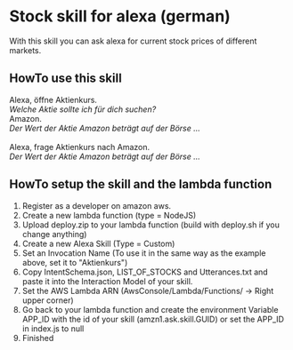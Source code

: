# Stock skill for alexa (german)
With this skill you can ask alexa for current stock prices of different markets.

## HowTo use this skill
Alexa, öffne Aktienkurs.<br />
<i>Welche Aktie sollte ich für dich suchen?</i><br />
Amazon.<br />
<i>Der Wert der Aktie Amazon beträgt auf der Börse ...</i><br />
<br />
Alexa, frage Aktienkurs nach Amazon.<br />
<i>Der Wert der Aktie Amazon beträgt auf der Börse ...</i><br />

## HowTo setup the skill and the lambda function
1. Register as a developer on amazon aws.
2. Create a new lambda function (type = NodeJS)
3. Upload deploy.zip to your lambda function (build with deploy.sh if you change anything)
4. Create a new Alexa Skill (Type = Custom)
5. Set an Invocation Name (To use it in the same way as the example above, set it to "Aktienkurs")
6. Copy IntentSchema.json, LIST_OF_STOCKS and Utterances.txt and paste it into the Interaction Model of your skill.
7. Set the AWS Lambda ARN (AwsConsole/Lambda/Functions/<YourFunctionName> -> Right upper corner)
8. Go back to your lambda function and create the environment Variable APP_ID with the id of your skill (amzn1.ask.skill.GUID) or set the APP_ID in index.js to null
8. Finished
